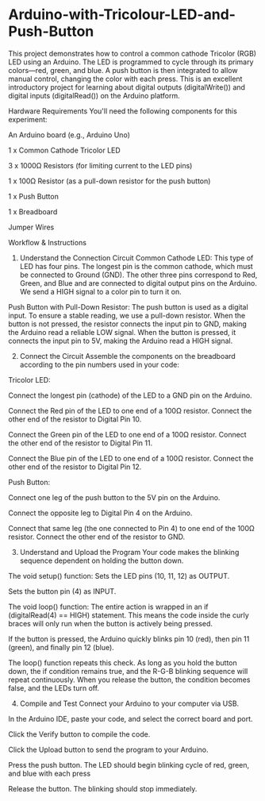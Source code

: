 # Arduino-with-Tricolour-LED-and-Push-Button
This project demonstrates how to control a common cathode Tricolor (RGB) LED using an Arduino. The LED is programmed to cycle through its primary colors—red, green, and blue. A push button is then integrated to allow manual control, changing the color with each press. This is an excellent introductory project for learning about digital outputs (digitalWrite()) and digital inputs (digitalRead()) on the Arduino platform. 

Hardware Requirements 
You'll need the following components for this experiment:

An Arduino board (e.g., Arduino Uno)

1 x Common Cathode Tricolor LED

3 x 1000Ω Resistors (for limiting current to the LED pins)

1 x 100Ω Resistor (as a pull-down resistor for the push button)

1 x Push Button

1 x Breadboard

Jumper Wires

Workflow & Instructions
1. Understand the Connection Circuit
Common Cathode LED: This type of LED has four pins. The longest pin is the common cathode, which must be connected to Ground (GND). The other three pins correspond to Red, Green, and Blue and are connected to digital output pins on the Arduino. We send a HIGH signal to a color pin to turn it on.

Push Button with Pull-Down Resistor: The push button is used as a digital input. To ensure a stable reading, we use a pull-down resistor. When the button is not pressed, the resistor connects the input pin to GND, making the Arduino read a reliable LOW signal. When the button is pressed, it connects the input pin to 5V, making the Arduino read a HIGH signal.

2. Connect the Circuit
Assemble the components on the breadboard according to the pin numbers used in your code:

Tricolor LED:

Connect the longest pin (cathode) of the LED to a GND pin on the Arduino.

Connect the Red pin of the LED to one end of a 100Ω resistor. Connect the other end of the resistor to Digital Pin 10.

Connect the Green pin of the LED to one end of a 100Ω resistor. Connect the other end of the resistor to Digital Pin 11.

Connect the Blue pin of the LED to one end of a 100Ω resistor. Connect the other end of the resistor to Digital Pin 12.

Push Button:

Connect one leg of the push button to the 5V pin on the Arduino.

Connect the opposite leg to Digital Pin 4 on the Arduino.

Connect that same leg (the one connected to Pin 4) to one end of the 100Ω resistor. Connect the other end of the resistor to GND.

3. Understand and Upload the Program
Your code makes the blinking sequence dependent on holding the button down.

The void setup() function:
Sets the LED pins (10, 11, 12) as OUTPUT.

Sets the button pin (4) as INPUT.

The void loop() function:
The entire action is wrapped in an if (digitalRead(4) == HIGH) statement. This means the code inside the curly braces will only run when the button is actively being pressed.

If the button is pressed, the Arduino quickly blinks pin 10 (red), then pin 11 (green), and finally pin 12 (blue).

The loop() function repeats this check. As long as you hold the button down, the if condition remains true, and the R-G-B blinking sequence will repeat continuously. When you release the button, the condition becomes false, and the LEDs turn off.

4. Compile and Test
Connect your Arduino to your computer via USB.

In the Arduino IDE, paste your code, and select the correct board and port.

Click the Verify button to compile the code.

Click the Upload button to send the program to your Arduino.

Press the push button. The LED should begin blinking cycle of red, green, and blue with each press

Release the button. The blinking should stop immediately.
